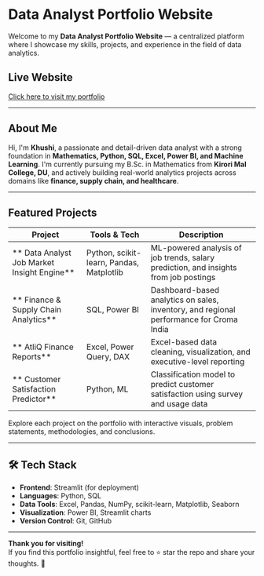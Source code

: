 # Data Analyst Portfolio Website

Welcome to my **Data Analyst Portfolio Website** — a centralized platform where I showcase my skills, projects, and experience in the field of data analytics.

## Live Website
[Click here to visit my portfolio](https://khushimalik3122.github.io/Khushi-portfolio-/)

---

## About Me

Hi, I'm **Khushi**, a passionate and detail-driven data analyst with a strong foundation in **Mathematics, Python, SQL, Excel, Power BI, and Machine Learning**. I'm currently pursuing my B.Sc. in Mathematics from **Kirori Mal College, DU**, and actively building real-world analytics projects across domains like **finance, supply chain, and healthcare**.

---

##  Featured Projects

| Project | Tools & Tech | Description |
|--------|--------------|-------------|
| ** Data Analyst Job Market Insight Engine** | Python, scikit-learn, Pandas, Matplotlib | ML-powered analysis of job trends, salary prediction, and insights from job postings |
| ** Finance & Supply Chain Analytics** | SQL, Power BI | Dashboard-based analytics on sales, inventory, and regional performance for Croma India |
| ** AtliQ Finance Reports** | Excel, Power Query, DAX | Excel-based data cleaning, visualization, and executive-level reporting |
| ** Customer Satisfaction Predictor** | Python, ML | Classification model to predict customer satisfaction using survey and usage data |

Explore each project on the portfolio with interactive visuals, problem statements, methodologies, and conclusions.

---

## 🛠 Tech Stack

- **Frontend**: Streamlit (for deployment)
- **Languages**: Python, SQL
- **Data Tools**: Excel, Pandas, NumPy, scikit-learn, Matplotlib, Seaborn
- **Visualization**: Power BI, Streamlit charts
- **Version Control**: Git, GitHub

---
**Thank you for visiting!**  
If you find this portfolio insightful, feel free to ⭐ star the repo and share your thoughts. 🙏
